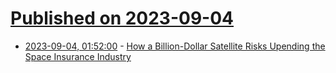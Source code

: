 # [Published on 2023-09-04](index.md)

* [2023-09-04, 01:52:00](https://science.slashdot.org/story/23/09/04/0149214/how-a-billion-dollar-satellite-risks-upending-the-space-insurance-industry?utm_source=rss1.0mainlinkanon&utm_medium=feed) - [How a Billion-Dollar Satellite Risks Upending the Space Insurance Industry](https://science.slashdot.org/story/23/09/04/0149214/how-a-billion-dollar-satellite-risks-upending-the-space-insurance-industry?utm_source=rss1.0mainlinkanon&utm_medium=feed)

